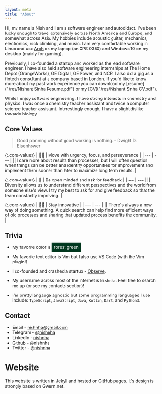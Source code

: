 ```yaml
---
layout: meta
title: "About"
---
```

Hi, my name is Nish and I am a software engineer and autodidact. I've been lucky enough to travel extensively across North America and Europe, and somewhat across Asia. My hobbies include acoustic guitar, mechanics, electronics, rock climbing, and music. I am very comfortable working in Linux and use [Arch](https://www.github.com/nishnha/arch-config) on my laptop (an XPS 9350) and Windows 10 on my desktop (mainly for gaming). 

Previously, I co-founded a startup and worked as the lead software engineer. I have also held software engineering internships at The Home Depot (OrangeWorks), GE Digital, GE Power, and NCR. I also did a gig as a fintech consultant at a company based in London. If you'd like to know more about my past work experience you can download my [resume]("/res/Nishant Sinha Resume.pdf") or my [CV]("/res/Nishant Sinha CV.pdf").

While I enjoy software engineering, I have strong interests in chemistry and physics. I was once a chemistry teacher assistant and twice a computer science teacher assistant. Interestingly enough, I have a slight dislike towards biology.

## Core Values
> Good planning without good working is nothing. - Dwight D. Eisenhower

{:.core-values}
| 🏃‍♂️ | Move with urgency, focus, and perseverance |
| --- | --- |
|| I care more about results than processes, but I will often question when things can be better and identify opportunities for improvement and implement them sooner than later to maximize long term results. |

{:.core-values}
| 🧠 | Be open minded and ask for feedback |
| --- | --- |
|| Diversity allows us to understand different perspectives and the world from someone else's view. I try my best to ask for and give feedback so that the team constantly improving. |

{:.core-values}
| 👨‍🔧 | Stay innovative |
| --- | --- |
|| There's always a new way of doing something. A quick search can help find more efficient ways of old processes and sharing that updated process benefits the community. |

## Trivia
* My favorite color is <span style="background-color:#00381f;color:white;padding:.5em;">forest green</span>

* My favorite text editor is Vim but I also use VS Code (with the Vim plugin!)
* I co-founded and crashed a startup - [Observe](https://www.getobserve.com/).
* My username across most of the internet is `Nishnha`. Feel free to search me up (or see my contacts section)!
* I'm pretty langauge agnostic but some programming languages I use include: `TypeScript`, `JavaScript`, `Java`, `Kotlin`, `Dart`, and `Python3`.

## Contact

* Email - <nishnha@gmail.com>
* Telegram - [@nishnha](https://t.me/nishnha)
* LinkedIn - [nishnha](https://www.linkedin.com/in/nishnha/)
* Github - [@nishnha](https://github.com/nishnha)
* Twitter - [@nishnha](https://twitter.com/nishnha)

# Website
This website is written in Jekyll and hosted on GitHub pages. It's design is strongly based on Gwern.net.